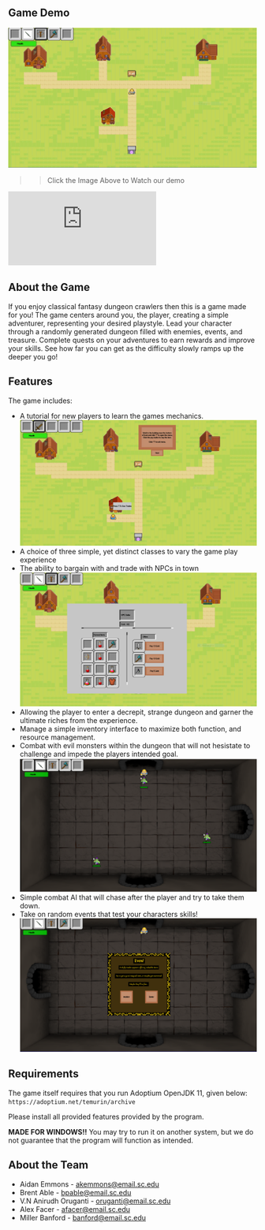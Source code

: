 ## Game Demo 

[![Video PlaceHolder](BladeAndTomes\core\assets\WebsiteImages\OverWorld.PNG)](https://youtu.be/zgyBSEYaviw)
>> Click the Image Above to Watch our demo
<iframe src="https://user-images.githubusercontent.com/71472070/165150117-bb6730cb-891a-4686-a59b-f94428b15a49.mp4" frameborder="0" allow="accelerometer; autoplay; clipboard-write; gyroscope; encrypted-media; picture-in-picture" allowfullscreen></iframe>






## About the Game
If you enjoy classical fantasy dungeon crawlers then this is a game made for you!
The game centers around you, the player, creating a simple adventurer,
representing your desired playstyle. Lead your character through
a randomly generated dungeon filled with enemies, events, and treasure. 
Complete quests on your adventures to earn rewards and improve your skills.
See how far you can get as the difficulty slowly ramps up the deeper you go!

## Features
The game includes:
* A tutorial for new players to learn the games mechanics.
![Tutorial](BladeAndTomes\core\assets\WebsiteImages\TutorialMessage.PNG)
* A choice of three simple, yet distinct classes to vary the game play experience
* The ability to bargain with and trade with NPCs in town
![Buy and Sell](BladeAndTomes\core\assets\WebsiteImages\BuySell.PNG)
* Allowing the player to enter a decrepit, strange dungeon and 
garner the ultimate riches from the experience.
* Manage a simple inventory interface to maximize both function,
and resource management.
* Combat with evil monsters within the dungeon that will not hesistate
to challenge and impede the players intended goal.
![Dungeon Battle](BladeAndTomes\core\assets\WebsiteImages\DungeonBattle.PNG)
* Simple combat AI that will chase after the player and try to take
them down.
* Take on random events that test your characters skills!
  ![Events in Dungeon](BladeAndTomes\core\assets\WebsiteImages\Event.PNG)

## Requirements
The game itself requires that you run Adoptium OpenJDK 11, given below:
```https://adoptium.net/temurin/archive```

Please install all provided features provided by the program.

**MADE FOR WINDOWS!!** You may try to run it on another system,
but we do not guarantee that the program will function as intended.

## About the Team
* Aidan Emmons - akemmons@email.sc.edu
* Brent Able - bpable@email.sc.edu
* V.N Anirudh Oruganti - oruganti@email.sc.edu
* Alex Facer - afacer@email.sc.edu
* Miller Banford - banford@email.sc.edu
